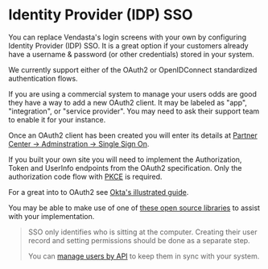 # Identity Provider (IDP) SSO

You can replace Vendasta's login screens with your own by configuring Identity Provider (IDP) SSO. It is a great option if your customers already have a username & password (or other credentials) stored in your system. 

We currently support either of the OAuth2 or OpenIDConnect standardized authentication flows.

If you are using a commercial system to manage your users odds are good they have a way to add a new OAuth2 client. It may be labeled as "app", "integration", or "service provider". You may need to ask their support team to enable it for your instance.

Once an OAuth2 client has been created you will enter its details at [Partner Center -> Adminstration -> Single Sign On](https://partners.vendasta.com/integrations/sso).


If you built your own site you will need to implement the Authorization, Token and UserInfo endpoints from the OAuth2 specification. Only the authorization code flow with [PKCE](https://www.oauth.com/oauth2-servers/pkce/) is required.

For a great into to OAuth2 see [Okta's illustrated guide](https://developer.okta.com/blog/2019/10/21/illustrated-guide-to-oauth-and-oidc).

You may be able to make use of one of [these open source libraries](https://oauth.net/code/) to assist with your implementation. 


> SSO only identifies who is sitting at the computer. 
> Creating their user record and setting permissions should be done as a separate step.
>
> You can [manage users by API](../Guides/Users.md) to keep them in sync with your system.

